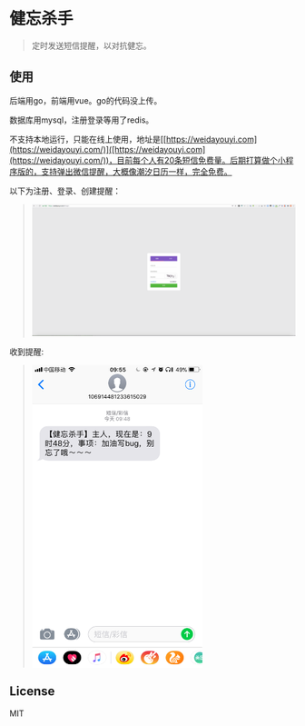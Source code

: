 # 健忘杀手

> 定时发送短信提醒，以对抗健忘。

## 使用

后端用go，前端用vue。go的代码没上传。

数据库用mysql，注册登录等用了redis。

不支持本地运行，只能在线上使用，地址是[[https://weidayouyi.com](https://weidayouyi.com/)]([https://weidayouyi.com](https://weidayouyi.com/))，目前每个人有20条短信免费量。后期打算做个小程序版的，支持弹出微信提醒，大概像潮汐日历一样，完全免费。

以下为注册、登录、创建提醒：

>![](https://github.com/hongmaoxiao/forgetfulness/blob/master/doc/forget.gif)

收到提醒:
><img src="https://github.com/hongmaoxiao/forgetfulness/blob/master/doc/message.png" width="300" height="533" alt="短信" align=center />

## License

MIT
